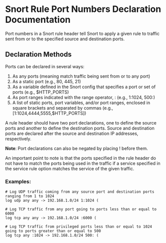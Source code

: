 # Snort Rule Port Numbers Declaration Documentation

Port numbers in a Snort rule header tell Snort to apply a given rule to traffic sent from or to the specified source and destination ports.

## Declaration Methods

Ports can be declared in several ways:

1. As any ports (meaning match traffic being sent from or to any port)
2. As a static port (e.g., 80, 445, 21)
3. As a variable defined in the Snort config that specifies a port or set of ports (e.g., $HTTP_PORTS)
4. As port ranges indicated with the range operator, : (e.g., 1:1024, 500:)
5. A list of static ports, port variables, and/or port ranges, enclosed in square brackets and separated by commas (e.g., [1:1024,4444,5555,$HTTP_PORTS])

A rule header should have two port declarations, one to define the source ports and another to define the destination ports. Source and destination ports are declared after the source and destination IP addresses, respectively.

**Note**: Port declarations can also be negated by placing ! before them.

An important point to note is that the ports specified in the rule header do not have to match the ports being used in the traffic if a service specified in the service rule option matches the service of the given traffic.

### Examples:

```plaintext
# Log UDP traffic coming from any source port and destination ports ranging from 1 to 1024
log udp any any -> 192.168.1.0/24 1:1024 (

# Log TCP traffic from any port going to ports less than or equal to 6000
log tcp any any -> 192.168.1.0/24 :6000 (

# Log TCP traffic from privileged ports less than or equal to 1024 going to ports greater than or equal to 500
log tcp any :1024 -> 192.168.1.0/24 500: (
